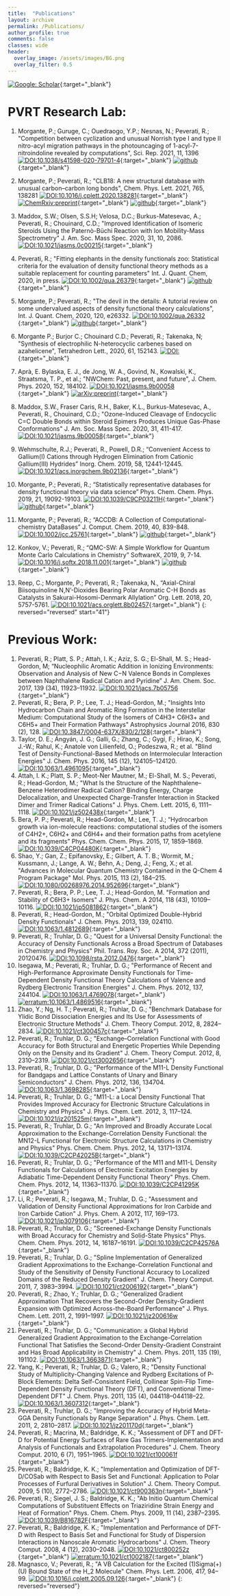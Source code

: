 ```yaml
---
title:  "Publications"
layout: archive
permalink: /Publications/
author_profile: true
comments: false
classes: wide
header:
  overlay_image: /assets/images/BG.png
  overlay_filter: 0.5  
---
```


[![Google: Scholar](https://img.shields.io/badge/Google-Scholar-blue?style=for-the-badge&logo=google-scholar)](https://scholar.google.com/citations?user=2eAYSvgAAAAJ&hl=en){:target="_blank"}

# PVRT Research Lab:

1. Morgante, P.; Guruge, C.; Ouedraogo, Y.P.; Nesnas, N.; Peverati, R.; "Competition between cyclization and unusual Norrish type I and type II nitro-acyl migration pathways in the photouncaging of 1-acyl-7-nitroindoline revealed by computations", Sci. Rep. 2021, 11, 1396 [![DOI:10.1038/s41598-020-79701-4](https://img.shields.io/badge/DOI-10.1038/s41598.020.79701.4-green)](https://doi.org/10.1038/s41598-020-79701-4){:target="_blank"}
[![github](https://img.shields.io/badge/github-lightgrey?style=flat&logo=github)](https://github.com/peverati/MDNI-MNI_Uncaging_Mechanism){:target="_blank"} 
1. Morgante, P.; Peverati, R.; "CLB18: A new structural database with unusual carbon–carbon long bonds", Chem. Phys. Lett. 2021, 765, 138281 [![DOI:10.1016/j.cplett.2020.138281](https://img.shields.io/badge/DOI-10.1016/j.cplett.2020.138281-990033)](https://doi.org/10.1016/j.cplett.2020.138281){:target="_blank"}
[![ChemRxiv:preprint](https://img.shields.io/badge/ChemRxiv-preprint-green)](https://chemrxiv.org/articles/preprint/CLB18_A_New_Structural_Database_with_Unusual_Carbon_Carbon_Long_Bonds/13225118){:target="_blank"}
[![github](https://img.shields.io/badge/github-lightgrey?style=flat&logo=github)](https://github.com/peverati/CLB18){:target="_blank"}
1. Maddox, S.W.; Olsen, S.S.H; Velosa, D.C.; Burkus-Matesevac, A.; Peverati, R.; Chouinard, C.D.; "Improved Identification of Isomeric Steroids Using the Paternò-Büchi Reaction with Ion Mobility-Mass Spectrometry" J. Am. Soc. Mass Spec.  2020, 31, 10, 2086. [![DOI:10.1021/jasms.0c00215](https://img.shields.io/badge/DOI-10.1021/jasms.0c00215-990033)](https://doi.org/10.1021/jasms.0c00215){:target="_blank"} 
1. Peverati, R.; "Fitting elephants in the density functionals zoo: Statistical criteria for the evaluation of density functional theory methods as a suitable replacement for counting parameters" Int. J. Quant. Chem, 2020, in press. [![DOI:10.1002/qua.26379](https://img.shields.io/badge/DOI-10.1002/qua.26379-green)](https://doi.org/10.1002/qua.26379){:target="_blank"} [![github](https://img.shields.io/badge/github-lightgrey?style=flat&logo=github)](https://github.com/peverati/Fitting_Elephants_in_the_DFT_Zoo_IJQC_2020){:target="_blank"}
1. Morgante, P.; Peverati, R.; "The devil in the details: A tutorial review on some undervalued aspects of density functional theory calculations", Int. J. Quant. Chem, 2020, 120, e26332. [![DOI:10.1002/qua.26332](https://img.shields.io/badge/DOI-10.1002/qua.26332-green)](https://doi.org/10.1002/qua.26332){:target="_blank"} [![github](https://img.shields.io/badge/github-lightgrey?style=flat&logo=github)](https://github.com/peverati/Devil_DFT_Tutorial_IJQC_2020){:target="_blank"}
1. Morgante P.; Burjor C.; Chouinard C.D.; Peverati, R.; Takenaka, N; "Synthesis of electrophilic N-heterocyclic carbenes based on azahelicene", Tetrahedron Lett., 2020, 61, 152143. [![DOI:](https://img.shields.io/badge/DOI-10.1016/j.tetlet.2020.152143-990033)](https://doi.org/10.1016/j.tetlet.2020.152143){:target="_blank"}
1. Aprà, E. Bylaska, E. J., de Jong, W. A., Govind, N., Kowalski,  K., Straatsma, T. P., et al.; "NWChem: Past, present, and future", J. Chem. Phys. 2020, 152, 184102. [![DOI:10.1021/jasms.9b00058](https://img.shields.io/badge/DOI-10.1063/5.0004997-990033)](https://doi.org/10.1063/5.0004997){:target="_blank"} [![arXiv:preprint](https://img.shields.io/badge/arXiv-preprint-green)](https://arxiv.org/abs/2004.12023){:target="_blank"}
1. Maddox, S.W., Fraser Caris, R.H., Baker, K.L., Burkus-Matesevac, A., Peverati, R., Chouinard, C.D.; "Ozone-Induced Cleavage of Endocyclic C=C Double Bonds within Steroid Epimers Produces Unique Gas-Phase Conformations" J. Am. Soc. Mass Spec. 2020, 31, 411-417. [![DOI:10.1021/jasms.9b00058](https://img.shields.io/badge/DOI-10.1021/jasms.9b00058-990033)](https://doi.org/10.1021/jasms.9b00058){:target="_blank"}
1. Wehmschulte, R.J.; Peverati, R., Powell, D.R.; “Convenient Access to Gallium(I) Cations through Hydrogen Elimination from Cationic Gallium(III) Hydrides” Inorg. Chem. 2019, 58, 12441-12445. [![DOI:10.1021/acs.inorgchem.9b02136](https://img.shields.io/badge/DOI-10.1021/acs.inorgchem.9b02136-990033)](https://doi.org/10.1021/acs.inorgchem.9b02136){:target="_blank"}
1. Morgante, P.; Peverati, R.; “Statistically representative databases for density functional theory via data science” Phys. Chem. Chem. Phys. 2019, 21, 19092-19103. [![DOI:10.1039/C9CP03211H](https://img.shields.io/badge/DOI-10.1039/C9CP03211H-990033)](https://doi.org/10.1039/C9CP03211H){:target="_blank"} [![github](https://img.shields.io/badge/github-lightgrey?style=flat&logo=github)](https://github.com/peverati/ASCDB){:target="_blank"}

1. Morgante, P.; Peverati, R.; “ACCDB: A Collection of Computational-chemistry DataBases” J. Comput. Chem. 2019, 40, 839-848. [![DOI:10.1002/jcc.25761](https://img.shields.io/badge/DOI-10.1002/jcc.25761-990033)](https://doi.org/10.1002/jcc.25761){:target="_blank"} [![github](https://img.shields.io/badge/github-lightgrey?style=flat&logo=github)](https://github.com/peverati/ACCDB){:target="_blank"}
1. Konkov, V.; Peverati, R.; “QMC-SW: A Simple Workflow for Quantum Monte Carlo Calculations in Chemistry” SoftwareX, 2019, 9, 7-14. [![DOI:10.1016/j.softx.2018.11.001](https://img.shields.io/badge/DOI-10.1016/j.softx.2018.11.001-green)](https://doi.org/10.1016/j.softx.2018.11.001){:target="_blank"} [![github](https://img.shields.io/badge/github-lightgrey?style=flat&logo=github)](https://github.com/peverati/QMC-SW){:target="_blank"}
1. Reep, C.; Morgante, P.; Peverati, R.; Takenaka, N., “Axial-Chiral Biisoquinoline N,N’-Dioxides Bearing Polar Aromatic C-H Bonds as Catalysts in Sakurai-Hosomi-Denmark Allylation” Org. Lett. 2018, 20, 5757-5761. [![DOI:10.1021/acs.orglett.8b02457](https://img.shields.io/badge/DOI-10.1021/acs.orglett.8b02457-990033)](https://doi.org/10.1021/acs.orglett.8b02457){:target="_blank"}
{: reversed="reversed" start="41"}


# Previous Work:

1. Peverati, R.; Platt, S. P.; Attah, I. K.; Aziz, S. G.; El-Shall, M. S.; Head-Gordon, M; “Nucleophilic Aromatic Addition in Ionizing Environments: Observation and Analysis of New C−N Valence Bonds in Complexes between Naphthalene Radical Cation and Pyridine” J. Am. Chem. Soc. 2017, 139 (34), 11923–11932. [![DOI:10.1021/jacs.7b05756](https://img.shields.io/badge/DOI-10.1021/jacs.7b05756-990033)](https://doi.org/10.1021/jacs.7b05756){:target="_blank"}
1. Peverati, R.; Bera, P. P.; Lee, T. J.; Head-Gordon, M.; "Insights Into Hydrocarbon Chain and Aromatic Ring Formation in the Interstellar Medium: Computational Study of the Isomers of C4H3+ C6H3+ and C6H5+ and Their Formation Pathways" Astrophysics Journal 2016, 830 (2), 128. [![DOI:10.3847/0004-637X/830/2/128](https://img.shields.io/badge/DOI-10.3847%2F0004--637X%2F830%2F2%2F128-green)](https://doi.org/10.3847/0004-637X/830/2/128){:target="_blank"}
1. Taylor, D. E.; Ángyán, J. G.; Galli, G.; Zhang, C.; Gygi, F.; Hirao, K.; Song, J.-W.; Rahul, K.; Anatole von Lilienfeld, O.; Podeszwa, R.; et al. "Blind Test of Density-Functional-Based Methods on Intermolecular Interaction Energies" J. Chem. Phys. 2016, 145 (12), 124105–124120. [![DOI:10.1063/1.4961095](https://img.shields.io/badge/DOI-10.1063/1.4961095-990033)](https://doi.org/10.1063/1.4961095){:target="_blank"}
1. Attah, I. K.; Platt, S. P.; Meot-Ner Mautner, M.; El-Shall, M. S.; Peverati, R.; Head-Gordon, M.; "What Is the Structure of the Naphthalene–Benzene Heterodimer Radical Cation? Binding Energy, Charge Delocalization, and Unexpected Charge-Transfer Interaction in Stacked Dimer and Trimer Radical Cations" J. Phys. Chem. Lett. 2015, 6, 1111–1118. [![DOI:10.1021/jz502438x](https://img.shields.io/badge/DOI-10.1021/jz502438x-990033)](https://doi.org/10.1021/jz502438x){:target="_blank"} 
1. Bera, P. P.; Peverati, R.; Head-Gordon, M.; Lee, T. J.; “Hydrocarbon growth via ion-molecule reactions: computational studies of the isomers of C4H2+, C6H2+ and C6H4+ and their formation paths from acetylene and its fragments” Phys. Chem. Chem. Phys. 2015, 17, 1859–1869. [![DOI:10.1039/C4CP04480K](https://img.shields.io/badge/DOI-10.1039/C4CP04480K-990033)](https://doi.org/10.1039/C4CP04480K){:target="_blank"}
1. Shao, Y.; Gan, Z.; Epifanovsky, E.; Gilbert, A. T. B.; Wormit, M.; Kussmann, J.; Lange, A. W.; Behn, A.; Deng, J.; Feng, X.; et al. "Advances in Molecular Quantum Chemistry Contained in the Q-Chem 4 Program Package" Mol. Phys. 2015, 113 (2), 184–215. [![DOI:10.1080/00268976.2014.952696](https://img.shields.io/badge/DOI-10.1080/00268976.2014.952696-green)](https://doi.org/10.1080/00268976.2014.952696){:target="_blank"} 
1. Peverati, R.; Bera, P. P.; Lee, T. J.; Head-Gordon, M. "Formation and Stability of C6H3+ Isomers" J. Phys. Chem. A 2014, 118 (43), 10109–10116. [![DOI:10.1021/jp5081862](https://img.shields.io/badge/DOI-10.1021/jp5081862-990033)](https://doi.org/10.1021/jp5081862){:target="_blank"}
1. Peverati, R.; Head-Gordon, M.; "Orbital Optimized Double-Hybrid Density Functionals" J. Chem. Phys. 2013, 139, 024110. [![DOI:10.1063/1.4812689](https://img.shields.io/badge/DOI-10.1063/1.4812689-990033)](https://doi.org/10.1063/1.4812689){:target="_blank"}
1. Peverati, R.; Truhlar, D. G.; "Quest for a Universal Density Functional: the Accuracy of Density Functionals Across a Broad Spectrum of Databases in Chemistry and Physics" Phil. Trans. Roy. Soc. A 2014, 372 (2011), 20120476. [![DOI:10.1098/rsta.2012.0476](https://img.shields.io/badge/DOI-10.1098/rsta.2012.0476-green)](https://doi.org/10.1098/rsta.2012.0476){:target="_blank"} 
1. Isegawa, M.; Peverati, R.; Truhlar, D. G.; "Performance of Recent and High-Performance Approximate Density Functionals for Time-Dependent Density Functional Theory Calculations of Valence and Rydberg Electronic Transition Energies" J. Chem. Phys. 2012, 137, 244104. [![DOI:10.1063/1.4769078](https://img.shields.io/badge/DOI-10.1063/1.4769078-990033)](https://doi.org/10.1063/1.4769078){:target="_blank"} 
[![erratum:10.1063/1.4869516](https://img.shields.io/badge/erratum-10.1063/1.4869516-990033)](https://doi.org/10.1063/1.4869516){:target="_blank"} 
1. Zhao, Y.; Ng, H. T.; Peverati, R.; Truhlar, D. G.; "Benchmark Database for Ylidic Bond Dissociation Energies and Its Use for Assessments of Electronic Structure Methods" J. Chem. Theory Comput. 2012, 8, 2824–2834. [![DOI:10.1021/ct300457c](https://img.shields.io/badge/DOI-10.1021/ct300457c-990033)](https://doi.org/10.1021/ct300457c){:target="_blank"} 
1. Peverati, R.; Truhlar, D. G.; "Exchange–Correlation Functional with Good Accuracy for Both Structural and Energetic Properties While Depending Only on the Density and its Gradient" J. Chem. Theory Comput. 2012, 8, 2310–2319. [![DOI:10.1021/ct3002656](https://img.shields.io/badge/DOI-10.1021/ct3002656-990033)](https://doi.org/10.1021/ct3002656){:target="_blank"}
1. Peverati, R.; Truhlar, D. G.; "Performance of the M11-L Density Functional for Bandgaps and Lattice Constants of Unary and Binary Semiconductors" J. Chem. Phys. 2012, 136, 134704. [![DOI:10.1063/1.3698285](https://img.shields.io/badge/DOI-10.1063/1.3698285-990033)](https://doi.org/10.1063/1.3698285){:target="_blank"} 
1. Peverati, R.; Truhlar, D. G.; "M11-L: a Local Density Functional That Provides Improved Accuracy for Electronic Structure Calculations in Chemistry and Physics" J. Phys. Chem. Lett. 2012, 3, 117–124. [![DOI:10.1021/jz201525m](https://img.shields.io/badge/DOI-10.1021/jz201525m-990033)](https://doi.org/10.1021/jz201525m){:target="_blank"}
1. Peverati, R.; Truhlar, D. G.; "An Improved and Broadly Accurate Local Approximation to the Exchange-Correlation Density Functional: the MN12-L Functional for Electronic Structure Calculations in Chemistry and Physics" Phys. Chem. Chem. Phys. 2012, 14, 13171–13174. [![DOI:10.1039/C2CP42025B](https://img.shields.io/badge/DOI-10.1039/C2CP42025B-990033)](https://doi.org/10.1039/C2CP42025B){:target="_blank"} 
1. Peverati, R.; Truhlar, D. G.; "Performance of the M11 and M11-L Density Functionals for Calculations of Electronic Excitation Energies by Adiabatic Time-Dependent Density Functional Theory" Phys. Chem. Chem. Phys. 2012, 14, 11363–11370. [![DOI:10.1039/C2CP41295K](https://img.shields.io/badge/DOI-10.1039/C2CP41295K-990033)](https://doi.org/10.1039/C2CP41295K){:target="_blank"}
1. Li, R.; Peverati, R.; Isegawa, M.; Truhlar, D. G.; "Assessment and Validation of Density Functional Approximations for Iron Carbide and Iron Carbide Cation" J. Phys. Chem. A 2012, 117, 169–173. [![DOI:10.1021/jp3079106](https://img.shields.io/badge/DOI-10.1021/jp3079106-990033)](https://doi.org/10.1021/jp3079106){:target="_blank"}
1. Peverati, R.; Truhlar, D. G.; "Screened-Exchange Density Functionals with Broad Accuracy for Chemistry and Solid-State Physics" Phys. Chem. Chem. Phys. 2012, 14, 16187–16191. [![DOI:10.1039/C2CP42576A](https://img.shields.io/badge/DOI-10.1039/C2CP42576A-990033)](https://doi.org/10.1039/C2CP42576A){:target="_blank"} 
1. Peverati, R.; Truhlar, D. G.; "Spline Implementation of Generalized Gradient Approximations to the Exchange-Correlation Functional and Study of the Sensitivity of Density Functional Accuracy to Localized Domains of the Reduced Density Gradient" J. Chem. Theory Comput. 2011, 7, 3983–3994. [![DOI:10.1021/ct2006192](https://img.shields.io/badge/DOI-10.1021/ct2006192-990033)](https://doi.org/10.1021/ct2006192){:target="_blank"}
1. Peverati, R.; Zhao, Y.; Truhlar, D. G.; "Generalized Gradient Approximation That Recovers the Second-Order Density-Gradient Expansion with Optimized Across-the-Board Performance" J. Phys. Chem. Lett. 2011, 2, 1991–1997. [![DOI:10.1021/jz200616w](https://img.shields.io/badge/DOI-10.1021/jz200616w-990033)](https://doi.org/10.1021/jz200616w){:target="_blank"} 
1. Peverati, R.; Truhlar, D. G.; "Communication: a Global Hybrid Generalized Gradient Approximation to the Exchange-Correlation Functional That Satisfies the Second-Order Density-Gradient Constraint and Has Broad Applicability in Chemistry" J. Chem. Phys. 2011, 135 (19), 191102. [![DOI:10.1063/1.3663871](https://img.shields.io/badge/DOI-10.1063/1.3663871-green)](https://doi.org/10.1063/1.3663871){:target="_blank"} 
1. Yang, K.; Peverati, R.; Truhlar, D. G.; Valero, R.; "Density Functional Study of Multiplicity-Changing Valence and Rydberg Excitations of P-Block Elements: Delta Self-Consistent Field, Collinear Spin-Flip Time-Dependent Density Functional Theory (DFT), and Conventional Time-Dependent DFT" J. Chem. Phys. 2011, 135 (4), 044118–044118–22. [![DOI:10.1063/1.3607312](https://img.shields.io/badge/DOI-10.1063/1.3607312-990033)](https://doi.org/10.1063/1.3607312){:target="_blank"}
1. Peverati, R.; Truhlar, D. G.; "Improving the Accuracy of Hybrid Meta-GGA Density Functionals by Range Separation" J. Phys. Chem. Lett. 2011, 2, 2810–2817. [![DOI:10.1021/jz201170d](https://img.shields.io/badge/DOI-10.1021/jz201170d-990033)](https://doi.org/10.1021/jz201170d){:target="_blank"}
1. Peverati, R.; Macrina, M.; Baldridge, K. K.; "Assessment of DFT and DFT-D for Potential Energy Surfaces of Rare Gas Trimers-Implementation and Analysis of Functionals and Extrapolation Procedures" J. Chem. Theory Comput. 2010, 6 (7), 1951–1965. [![DOI:10.1021/ct100061f](https://img.shields.io/badge/DOI-10.1021/ct100061f-990033)](https://doi.org/10.1021/ct100061f){:target="_blank"}
1. Peverati, R.; Baldridge, K. K.; "Implementation and Optimization of DFT-D/COSab with Respect to Basis Set and Functional: Application to Polar Processes of Furfural Derivatives in Solution" J. Chem. Theory Comput. 2009, 5 (10), 2772–2786. [![DOI:10.1021/ct900363n](https://img.shields.io/badge/DOI-10.1021/ct900363n-990033)](https://doi.org/10.1021/ct900363n){:target="_blank"}
1. Peverati, R.; Siegel, J. S.; Baldridge, K. K.; "Ab Initio Quantum Chemical Computations of Substituent Effects on Triaziridine Strain Energy and Heat of Formation" Phys. Chem. Chem. Phys. 2009, 11 (14), 2387–2395. [![DOI:10.1039/B816782F](https://img.shields.io/badge/DOI-10.1039/B816782F-990033)](https://doi.org/10.1039/B816782F){:target="_blank"}
1. Peverati, R.; Baldridge, K. K.; "Implementation and Performance of DFT-D with Respect to Basis Set and Functional for Study of Dispersion Interactions in Nanoscale Aromatic Hydrocarbons" J. Chem. Theory Comput. 2008, 4 (12), 2030–2048. [![DOI:10.1021/ct800252z](https://img.shields.io/badge/DOI-10.1021/ct800252z-990033)](https://doi.org/10.1021/ct800252z){:target="_blank"} [![erratum:10.1021/ct1002187](https://img.shields.io/badge/erratum-10.1021/ct1002187-990033)](https://pubs.acs.org/doi/10.1021/ct1002187){:target="_blank"}
1. Magnasco, V.; Peverati, R.; "A VB Calculation for the Excited (1)Sigma(+)(U) Bound State of the H_2 Molecule" Chem. Phys. Lett. 2006, 417, 94–99. [![DOI:10.1016/j.cplett.2005.09.126](https://img.shields.io/badge/DOI-10.1016/j.cplett.2005.09.126-990033)](https://doi.org/10.1016/j.cplett.2005.09.126){:target="_blank"} 
{: reversed="reversed"}